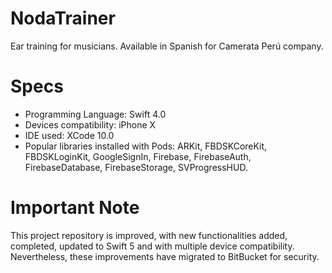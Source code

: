 # NodaTrainer
Ear training for musicians. Available in Spanish for Camerata Perú company.

# Specs
- Programming Language: Swift 4.0
- Devices compatibility: iPhone X
- IDE used: XCode 10.0
- Popular libraries installed with Pods: ARKit, FBDSKCoreKit, FBDSKLoginKit, GoogleSignIn, Firebase, FirebaseAuth, FirebaseDatabase, FirebaseStorage, SVProgressHUD.

# Important Note
This project repository is improved, with new functionalities added, completed, updated to Swift 5 and with multiple device compatibility.
Nevertheless, these improvements have migrated to BitBucket for security.

